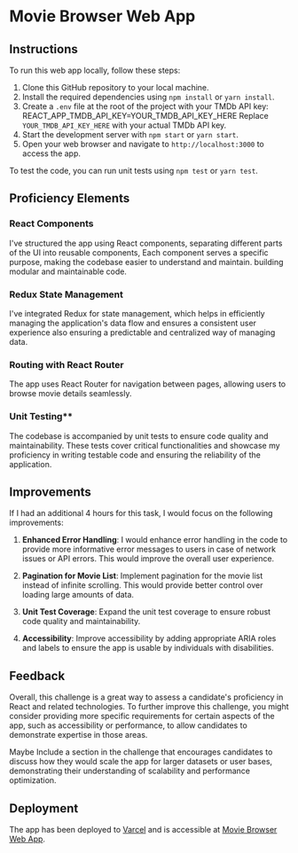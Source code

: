 # Movie Browser Web App

## Instructions

To run this web app locally, follow these steps:

1. Clone this GitHub repository to your local machine.
2. Install the required dependencies using `npm install` or `yarn install`.
3. Create a `.env` file at the root of the project with your TMDb API key:
    REACT_APP_TMDB_API_KEY=YOUR_TMDB_API_KEY_HERE
    Replace `YOUR_TMDB_API_KEY_HERE` with your actual TMDb API key.
4. Start the development server with `npm start` or `yarn start`.
5. Open your web browser and navigate to `http://localhost:3000` to access the app.

To test the code, you can run unit tests using `npm test` or `yarn test`.


## Proficiency Elements

### React Components
I've structured the app using React components, separating different parts of the UI into reusable components, Each component serves a specific purpose, making the codebase easier to understand and maintain. building modular and maintainable code.


### Redux State Management
I've integrated Redux for state management, which helps in efficiently managing the application's data flow and ensures a consistent user experience also ensuring a predictable and centralized way of managing data.

### Routing with React Router
The app uses React Router for navigation between pages, allowing users to browse movie details seamlessly.

### Unit Testing**
The codebase is accompanied by unit tests to ensure code quality and maintainability. These tests cover critical functionalities and showcase my proficiency in writing testable code and ensuring the reliability of the application.


## Improvements

If I had an additional 4 hours for this task, I would focus on the following improvements:

1. **Enhanced Error Handling**: I would enhance error handling in the code to provide more informative error messages to users in case of network issues or API errors. This would improve the overall user experience.

2. **Pagination for Movie List**: Implement pagination for the movie list instead of infinite scrolling. This would provide better control over loading large amounts of data.

3. **Unit Test Coverage**: Expand the unit test coverage to ensure robust code quality and maintainability.

4. **Accessibility**: Improve accessibility by adding appropriate ARIA roles and labels to ensure the app is usable by individuals with disabilities.

## Feedback

Overall, this challenge is a great way to assess a candidate's proficiency in React and related technologies. To further improve this challenge, you might consider providing more specific requirements for certain aspects of the app, such as accessibility or performance, to allow candidates to demonstrate expertise in those areas.

Maybe Include a section in the challenge that encourages candidates to discuss how they would scale the app for larger datasets or user bases, demonstrating their understanding of scalability and performance optimization.

## Deployment

The app has been deployed to [Varcel](https://vercel.com/) and is accessible at [Movie Browser Web App](https://gsynergy-themovie-db.vercel.app/). 